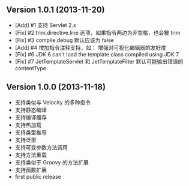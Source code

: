 Version 1.0.1 (2013-11-20)
-----------------------------

* [Add] #1 支持 Servlet 2.x
* [Fix] #2 trim.directive.line 选项，如果指令两边为非空格，也会被 trim 
* [Fix] #3 compile.debug 默认应该为 false
* [Add] #4 增加指令注释支持，如： <!-- #if (...) --> 增强对可视化编辑器的友好度
* [Fix] #6 JDK 6 can't load the template class compiled using JDK 7.
* [Fix] #7 JetTemplateServlet 和 JetTemplateFilter 默认可能输出错误的 contentType. 

Version 1.0.0 (2013-11-18)
-----------------------------

* 支持类似与 Velocity 的多种指令
* 支持静态编译
* 支持编译缓存
* 支持热加载
* 支持类型推导
* 支持泛型
* 支持可变参数方法调用
* 支持方法重载
* 支持类似于 Groovy 的方法扩展
* 支持函数扩展
* first public release
